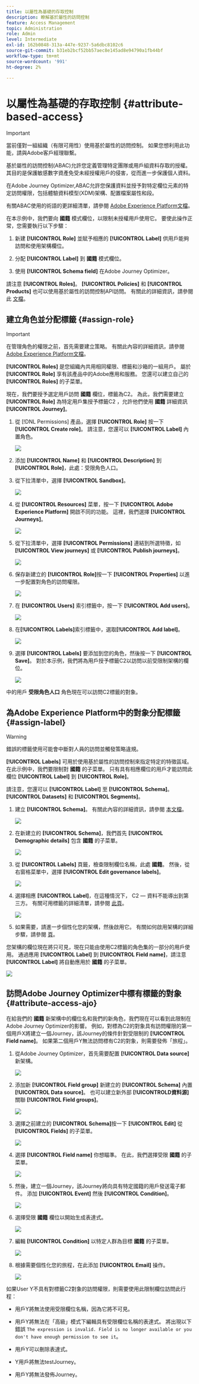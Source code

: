 ```yaml
---
title: 以屬性為基礎的存取控制
description: 瞭解基於屬性的訪問控制
feature: Access Management
topic: Administration
role: Admin
level: Intermediate
exl-id: 162b0848-313a-447e-9237-5a6dbc8102c6
source-git-commit: b31eb2bcf52bb57aec8e145ad8e94790a1fb44bf
workflow-type: tm+mt
source-wordcount: '991'
ht-degree: 2%

---
```


# 以屬性為基礎的存取控制 {#attribute-based-access}

>[!IMPORTANT]
>
>當前僅對一組組織（有限可用性）使用基於屬性的訪問控制。 如果您想利用此功能，請與Adobe客戶經理聯繫。

基於屬性的訪問控制(ABAC)允許您定義管理特定團隊或用戶組資料存取的授權。 其目的是保護敏感數字資產免受未經授權用戶的侵害，從而進一步保護個人資料。

在Adobe Journey Optimizer,ABAC允許您保護資料並授予對特定欄位元素的特定訪問權限，包括體驗資料模型(XDM)架構、配置檔案屬性和段。

有關ABAC使用的術語的更詳細清單，請參閱 [Adobe Experience Platform文檔](https://experienceleague.adobe.com/docs/experience-platform/access-control/abac/overview.html)。

在本示例中，我們要向 **國籍** 模式欄位，以限制未授權用戶使用它。 要使此操作正常，您需要執行以下步驟：

1. 新建  **[!UICONTROL Role]** 並賦予相應的  **[!UICONTROL Label]** 供用戶能夠訪問和使用架構欄位。

1. 分配  **[!UICONTROL Label]** 到 **國籍** 模式欄位。

1. 使用  **[!UICONTROL Schema field]** 在Adobe Journey Optimizer。

請注意 **[!UICONTROL Roles]**。 **[!UICONTROL Policies]** 和 **[!UICONTROL Products]** 也可以使用基於屬性的訪問控制API訪問。 有關此的詳細資訊，請參閱此 [文檔](https://experienceleague.adobe.com/docs/experience-platform/access-control/abac/abac-api/overview.html)。

## 建立角色並分配標籤 {#assign-role}

>[!IMPORTANT]
>
>在管理角色的權限之前，首先需要建立策略。 有關此內容的詳細資訊，請參閱 [Adobe Experience Platform文檔](https://experienceleague.adobe.com/docs/experience-platform/access-control/abac/permissions-ui/policies.html)。

**[!UICONTROL Roles]** 是您組織內共用相同權限、標籤和沙箱的一組用戶。 屬於 **[!UICONTROL Role]** 享有該產品中的Adobe應用和服務。
您還可以建立自己的 **[!UICONTROL Roles]** 的子菜單。

現在，我們要授予選定用戶訪問 **國籍** 欄位，標籤為C2。 為此，我們需要建立 **[!UICONTROL Role]** 為特定用戶集授予標籤C2 ，允許他們使用 **國籍** 詳細資訊 **[!UICONTROL Journey]**。

1. 從 [!DNL Permissions] 產品，選擇 **[!UICONTROL Role]** 按一下 **[!UICONTROL Create role]**。 請注意，您還可以 **[!UICONTROL Label]** 內置角色。

   ![](assets/role_1.png)

1. 添加 **[!UICONTROL Name]** 和 **[!UICONTROL Description]** 到 **[!UICONTROL Role]**，此處：受限角色人口。

1. 從下拉清單中，選擇 **[!UICONTROL Sandbox]**。

   ![](assets/role_2.png)

1. 從 **[!UICONTROL Resources]** 菜單，按一下 **[!UICONTROL Adobe Experience Platform]** 開啟不同的功能。 這裡，我們選擇 **[!UICONTROL Journeys]**。

   ![](assets/role_3.png)

1. 從下拉清單中，選擇 **[!UICONTROL Permissions]** 連結到所選特徵，如 **[!UICONTROL View journeys]** 或 **[!UICONTROL Publish journeys]**。

   ![](assets/role_6.png)

1. 保存新建立的 **[!UICONTROL Role]**&#x200B;按一下 **[!UICONTROL Properties]** 以進一步配置對角色的訪問權限。

   ![](assets/role_7.png)

1. 在 **[!UICONTROL Users]** 索引標籤中，按一下 **[!UICONTROL Add users]**。

   ![](assets/role_8.png)

1. 在&#x200B;**[!UICONTROL Labels]**&#x200B;索引標籤中，選取&#x200B;**[!UICONTROL Add label]**。

   ![](assets/role_9.png)

1. 選擇 **[!UICONTROL Labels]** 要添加到您的角色，然後按一下 **[!UICONTROL Save]**。 對於本示例，我們將為用戶授予標籤C2以訪問以前受限制架構的欄位。

   ![](assets/role_4.png)

中的用戶 **受限角色人口** 角色現在可以訪問C2標籤的對象。

## 為Adobe Experience Platform中的對象分配標籤 {#assign-label}

>[!WARNING]
>
>錯誤的標籤使用可能會中斷對人員的訪問並觸發策略違規。

**[!UICONTROL Labels]** 可用於使用基於屬性的訪問控制來指定特定的特徵區域。
在此示例中，我們要限制對 **國籍** 的子菜單。 只有具有相應欄位的用戶才能訪問此欄位 **[!UICONTROL Label]** 到  **[!UICONTROL Role]**。

請注意，您還可以  **[!UICONTROL Label]** 至  **[!UICONTROL Schema]**。  **[!UICONTROL Datasets]** 和  **[!UICONTROL Segments]**。

1. 建立 **[!UICONTROL Schema]**。 有關此內容的詳細資訊，請參閱 [本文檔](https://experienceleague.adobe.com/docs/experience-platform/xdm/schema/composition.html?lang=zh-Hant)。

   ![](assets/label_1.png)

1. 在新建立的 **[!UICONTROL Schema]**，我們首先 **[!UICONTROL Demographic details]** 包含 **國籍** 的子菜單。

   ![](assets/label_2.png)

1. 從 **[!UICONTROL Labels]** 頁籤，檢查限制欄位名稱，此處 **國籍**。 然後，從右窗格菜單中，選擇 **[!UICONTROL Edit governance labels]**。

   ![](assets/label_3.png)

1. 選擇相應 **[!UICONTROL Label]**，在這種情況下， C2 — 資料不能導出到第三方。 有關可用標籤的詳細清單，請參閱 [此頁](https://experienceleague.adobe.com/docs/experience-platform/data-governance/labels/reference.html#contract-labels)。

   ![](assets/label_4.png)

1. 如果需要，請進一步個性化您的架構，然後啟用它。 有關如何啟用架構的詳細步驟，請參閱 [頁](https://experienceleague.adobe.com/docs/experience-platform/xdm/ui/resources/schemas.html#profile)。

您架構的欄位現在將只可見，現在只能由使用C2標籤的角色集的一部分的用戶使用。
通過應用 **[!UICONTROL Label]** 到 **[!UICONTROL Field name]**，請注意 **[!UICONTROL Label]** 將自動應用於 **國籍** 的子菜單。

![](assets/label_5.png)

## 訪問Adobe Journey Optimizer中標有標籤的對象 {#attribute-access-ajo}

在給我們的 **國籍** 新架構中的欄位名和我們的新角色，我們現在可以看到此限制在Adobe Journey Optimizer的影響。
例如，對標為C2的對象具有訪問權限的第一個用戶X將建立一個Journey，該Journey的條件針對受限制的 **[!UICONTROL Field name]**。 如果第二個用戶Y無法訪問標有C2的對象，則需要發佈「旅程」。

1. 從Adobe Journey Optimizer，首先需要配置 **[!UICONTROL Data source]** 新架構。

   ![](assets/journey_1.png)

1. 添加新 **[!UICONTROL Field group]** 新建立的 **[!UICONTROL Schema]** 內置 **[!UICONTROL Data source]**。 也可以建立新外部 **[!UICONTROLD資料源]** 關聯 **[!UICONTROL Field groups]**。

   ![](assets/journey_2.png)

1. 選擇之前建立的 **[!UICONTROL Schema]**&#x200B;按一下 **[!UICONTROL Edit]** 從 **[!UICONTROL Fields]** 的子菜單。

   ![](assets/journey_3.png)

1. 選擇 **[!UICONTROL Field name]** 你想瞄準。 在此，我們選擇受限 **國籍** 的子菜單。

   ![](assets/journey_4.png)

1. 然後，建立一個Journey，該Journey將向具有特定國籍的用戶發送電子郵件。 添加 **[!UICONTROL Event]** 然後 **[!UICONTROL Condition]**。

   ![](assets/journey_5.png)

1. 選擇受限 **國籍** 欄位以開始生成表達式。

   ![](assets/journey_6.png)

1. 編輯 **[!UICONTROL Condition]** 以特定人群為目標 **國籍** 的子菜單。

   ![](assets/journey_7.png)

1. 根據需要個性化您的旅程，在此添加 **[!UICONTROL Email]** 操作。

   ![](assets/journey_8.png)

如果User Y不具有對標籤C2對象的訪問權限，則需要使用此限制欄位訪問此行程：

* 用戶Y將無法使用受限欄位名稱，因為它將不可見。

* 用戶Y將無法在「高級」模式下編輯具有受限欄位名稱的表達式。 將出現以下錯誤 `The expression is invalid. Field is no longer available or you don't have enough permission to see it`。

* 用戶Y可以刪除表達式。

* Y用戶將無法testJourney。

* 用戶Y將無法發佈Journey。
